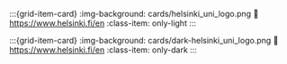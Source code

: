 :::{grid-item-card}
:img-background: cards/helsinki_uni_logo.png
:link: https://www.helsinki.fi/en
:class-item: only-light
:::

:::{grid-item-card}
:img-background: cards/dark-helsinki_uni_logo.png
:link: https://www.helsinki.fi/en
:class-item: only-dark
:::
